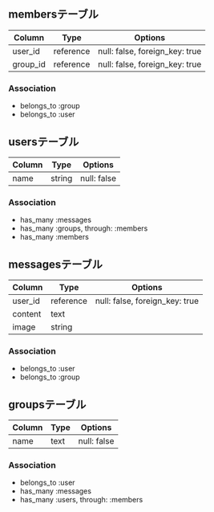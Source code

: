 ## membersテーブル
|Column|Type|Options|
|------|----|-------|
|user_id|reference|null: false, foreign_key: true|
|group_id|reference|null: false, foreign_key: true|

### Association
- belongs_to :group
- belongs_to :user

## usersテーブル
|Column|Type|Options|
|-----|-----|-----|
|name|string|null: false|

### Association
- has_many :messages
- has_many :groups, through: :members
- has_many :members

## messagesテーブル
|Column|Type|Options|
|-------|-----|------|
|user_id|reference|null: false,  foreign_key: true|
|content|text|
|image|string|

### Association
- belongs_to :user
- belongs_to :group

## groupsテーブル
|Column|Type|Options|
|-------|-----|------|
|name|text|null: false|

### Association
- belongs_to :user
- has_many :messages
- has_many :users, through: :members

